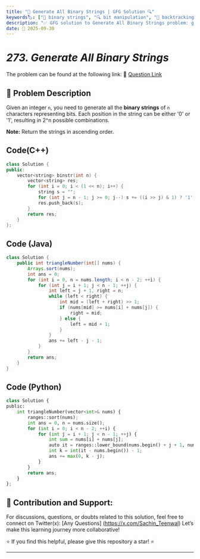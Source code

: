 ```yaml
---
title: "🔢 Generate All Binary Strings | GFG Solution 🔍"
keywords🏷️: ["🔢 binary strings", "🔍 bit manipulation", "📍 backtracking", "🔄 recursion", "📘 GFG", "🏁 competitive programming", "📚 DSA"]
description: "✅ GFG solution to Generate All Binary Strings problem: generate all possible binary strings of length n using bit manipulation, backtracking, and iterative techniques. 🚀"
date: 📅 2025-09-30
---
```


# *273. Generate All Binary Strings*

The problem can be found at the following link: 🔗 [Question Link](https://www.geeksforgeeks.org/problems/generate-all-binary-strings/1)

## **🧩 Problem Description**

Given an integer `n`, you need to generate all the **binary strings** of `n` characters representing bits. Each position in the string can be either '0' or '1', resulting in 2^n possible combinations.

**Note:** Return the strings in ascending order.


## Code(C++)
```cpp
class Solution {
public:
    vector<string> binstr(int n) {
        vector<string> res;
        for (int i = 0; i < (1 << n); i++) {
            string s = "";
            for (int j = n - 1; j >= 0; j--) s += ((i >> j) & 1) ? '1' : '0';
            res.push_back(s);
        }
        return res;
    }
};
```

## Code (Java)

```java
class Solution {
    public int triangleNumber(int[] nums) {
        Arrays.sort(nums);
        int ans = 0;
        for (int i = 0, n = nums.length; i < n - 2; ++i) {
            for (int j = i + 1; j < n - 1; ++j) {
                int left = j + 1, right = n;
                while (left < right) {
                    int mid = (left + right) >> 1;
                    if (nums[mid] >= nums[i] + nums[j]) {
                        right = mid;
                    } else {
                        left = mid + 1;
                    }
                }
                ans += left - j - 1;
            }
        }
        return ans;
    }
}
```

## Code (Python)

```python
class Solution {
public:
    int triangleNumber(vector<int>& nums) {
        ranges::sort(nums);
        int ans = 0, n = nums.size();
        for (int i = 0; i < n - 2; ++i) {
            for (int j = i + 1; j < n - 1; ++j) {
                int sum = nums[i] + nums[j];
                auto it = ranges::lower_bound(nums.begin() + j + 1, nums.end(), sum);
                int k = int(it - nums.begin()) - 1;
                ans += max(0, k - j);
            }
        }
        return ans;
    }
};
```



## 🎯 **Contribution and Support:**

For discussions, questions, or doubts related to this solution, feel free to connect on Twitter(x): [Any Questions] (https://x.com/Sachin_Teenwal) Let’s make this learning journey more collaborative!

⭐ If you find this helpful, please give this repository a star! ⭐

---
